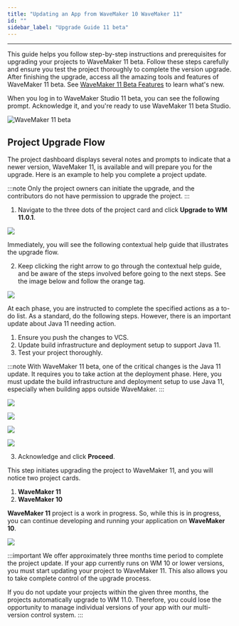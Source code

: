 ```yaml
---
title: "Updating an App from WaveMaker 10 WaveMaker 11"
id: ""
sidebar_label: "Upgrade Guide 11 beta"
---
```

---

This guide helps you follow step-by-step instructions and prerequisites for upgrading your projects to WaveMaker 11 beta. Follow these steps carefully and ensure you test the project thoroughly to complete the version upgrade. After finishing the upgrade, access all the amazing tools and features of WaveMaker 11 beta. See [WaveMaker 11 Beta Features](/learn/app-development/wavemaker-overview/wavemaker-11-beta) to learn what's new.

When you log in to WaveMaker Studio 11 beta, you can see the following prompt. Acknowledge it, and you're ready to use WaveMaker 11 beta Studio.

![WaveMaker 11 beta](/learn/assets/wavemaker-11-beta.png)

## Project Upgrade Flow

The project dashboard displays several notes and prompts to indicate that a newer version, WaveMaker 11, is available and will prepare you for the upgrade. Here is an example to help you complete a project update.

:::note
Only the project owners can initiate the upgrade, and the contributors do not have permission to upgrade the project.
:::

1. Navigate to the three dots of the project card and click **Upgrade to WM 11.0.1**.

![](/learn/assets/initiate-project-upgrade.png)

Immediately, you will see the following contextual help guide that illustrates the upgrade flow. 

2. Keep clicking the right arrow to go through the contextual help guide, and be aware of the steps involved before going to the next steps. See the image below and follow the orange tag.

![](/learn/assets/help-start-upgrade.png)

At each phase, you are instructed to complete the specified actions as a to-do list. As a standard, do the following steps. However, there is an important update about Java 11 needing action. 

1. Ensure you push the changes to VCS.
2. Update build infrastructure and deployment setup to support Java 11.
3. Test your project thoroughly. 

:::note
With WaveMaker 11 beta, one of the critical changes is the Java 11 update. It requires you to take action at the deployment phase. Here, you must update the build infrastructure and deployment setup to use Java 11, especially when building apps outside WaveMaker.
:::

![](/learn/assets/help-upgrade-deployment-infra.png)

![](/learn/assets/help-verify-functionality.png)

![](/learn/assets/help-finish-upgrade.png)

![](/learn/assets/help-upgrade-complete.png)

3. Acknowledge and click **Proceed**. 

This step initiates upgrading the project to WaveMaker 11, and you will notice two project cards.

1. **WaveMaker 11**
2. **WaveMaker 10**

**WaveMaker 11** project is a work in progress. So, while this is in progress, you can continue developing and running your application on **WaveMaker 10**. 

![](/learn/assets/converts-into-two-project-cards.png)


:::important
We offer approximately three months time period to complete the project update. If your app currently runs on WM 10 or lower versions, you must start updating your project to WaveMaker 11. This also allows you to take complete control of the upgrade process. 

If you do not update your projects within the given three months, the projects automatically upgrade to WM 11.0. Therefore, you could lose the opportunity to manage individual versions of your app with our multi-version control system.
:::